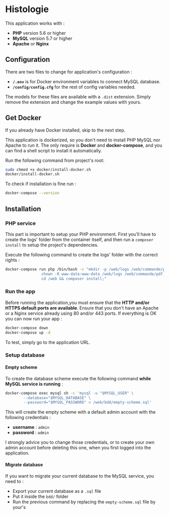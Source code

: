 # Histologie

This application works with : 

 * **PHP** version 5.6 or higher
 * **MySQL** version 5.7 or higher
 * **Apache** or **Nginx**

## Configuration

There are two files to change for application's configuration :

 * **`/.env`** is for Docker environment variables to connect MySQL database.
 * **`/config/config.cfg`** for the rest of config variables needed.

The models for these files are available with a `.dist` extension. Simply remove the extension and change 
the example values with yours.

## Get Docker

If you already have Docker installed, skip to the next step.

This application is dockerized, so you don't need to install PHP MySQL nor Apache to run it. The only require is
**Docker** and **docker-compose**, and you can find a shell script to install it automatically.

Run the following command from project's root:

```bash
sudo chmod +x docker/install-docker.sh
docker/install-docker.sh
```

To check if installation is fine run :

```bash
docker-compose --version
```

## Installation 

### PHP service

This part is important to setup your PHP environment. First you'll have to create the logs' folder from the container 
itself, and then run a `composer install` to setup the project's dependencies.

Execute the following command to create the logs' folder with the correct rights :

```bash
docker-compose run php /bin/bash -c "mkdir -p /web/logs /web/commande/pdf; \
                chown -R www-data:www-data /web/logs /web/commande/pdf; \
                cd /web && composer install;"
```

### Run the app

Before running the application,you must ensure that the **HTTP and/or HTTPS default ports are available**.
Ensure that you don't have an Apache or a Nginx service already using 80 and/or 443 ports.
If everything is OK you can now run your app :

```bash
docker-compose down
docker-compose up -d
```

To test, simply go to the application URL.

### Setup database

#### Empty scheme

To create the database scheme execute the following command **while MySQL service is running** :

```bash
docker-compose exec mysql sh -c 'mysql -u "$MYSQL_USER" \
        --database="$MYSQL_DATABASE" \
        --password="$MYSQL_PASSWORD" < /web/bdd/empty-scheme.sql'
```

This will create the empty scheme with a default admin account with the following credentials :

 * **username** : `admin`
 * **password** : `admin`

I strongly advice you to change those credentials, or to create your own admin account before deleting this one,
when you first logged into the application.

#### Migrate database

If you want to migrate your current database to the MySQL service, you need to : 

 * Export your current database as a `.sql` file
 * Put it inside the  `bdd/` folder
 * Run the previous command by replacing the `empty-scheme.sql` file by your's
